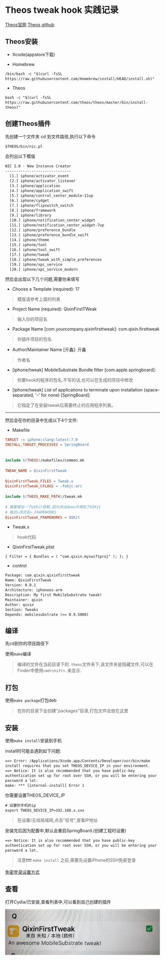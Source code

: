 # Theos tweak hook 实践记录

[Theos官网](https://theos.dev/docs/)
[Theos github](https://github.com/theos/theos)

## Theos安装

* Xcode(appstore下载)

* Homebrew

```shell
/bin/bash -c "$(curl -fsSL https://raw.githubusercontent.com/Homebrew/install/HEAD/install.sh)"
```

* Theos

```shell
bash -c "$(curl -fsSL https://raw.githubusercontent.com/theos/theos/master/bin/install-theos)"
```

## 创建Theos插件

先创建一个文件夹
cd 到文件路径,执行以下命令

```shell
$THEOS/bin/nic.pl
```

会列出以下模版

```shell
NIC 2.0 - New Instance Creator
------------------------------
  [1.] iphone/activator_event
  [2.] iphone/activator_listener
  [3.] iphone/application
  [4.] iphone/application_swift
  [5.] iphone/control_center_module-11up
  [6.] iphone/cydget
  [7.] iphone/flipswitch_switch
  [8.] iphone/framework
  [9.] iphone/library
  [10.] iphone/notification_center_widget
  [11.] iphone/notification_center_widget-7up
  [12.] iphone/preference_bundle
  [13.] iphone/preference_bundle_swift
  [14.] iphone/theme
  [15.] iphone/tool
  [16.] iphone/tool_swift
  [17.] iphone/tweak
  [18.] iphone/tweak_with_simple_preferences
  [19.] iphone/xpc_service
  [20.] iphone/xpc_service_modern
```

然后会出现以下几个问题,需要你来填写

* Choose a Template (required): 17

> 模版请参考上面的列表

* Project Name (required): QixinFirstTWeak            

> 输入你的项目名

* Package Name [com.yourcompany.qixinfirsttweak]: com.qixin.firsttweak

> 你插件项目的包名

* Author/Maintainer Name [亓鑫]: 亓鑫  

> 作者名

* [iphone/tweak] MobileSubstrate Bundle filter [com.apple.springboard]: 

> 你要hook的程序的包名,不写的话,也可以在生成的项目中修改

* [iphone/tweak] List of applications to terminate upon installation (space-separated, '-' for none) [SpringBoard]: 

> 它指定了在安装tweak后需要终止的应用程序列表。


-------


然后会在你的目录中生成以下4个文件:

* Makefile

```Makefile
TARGET := iphone:clang:latest:7.0
INSTALL_TARGET_PROCESSES = SpringBoard


include $(THEOS)/makefiles/common.mk

TWEAK_NAME = QixinFirstTweak

QixinFirstTweak_FILES = Tweak.x
QixinFirstTweak_CFLAGS = -fobjc-arc

include $(THEOS_MAKE_PATH)/tweak.mk

# 需要增加一个UIKit依赖,因为测试demo中用到了UIKit
# 格式<项目名>_FRAMEWORKS
QixinFirstTweak_FRAMEWORKS = UIKit 
```

* Tweak.x

> hook代码

* QixinFirstTweak.plist

```plist
{ Filter = { Bundles = ( "com.qixin.myswiftproj" ); }; }
```
* control

```
Package: com.qixin.qixinfirsttweak
Name: QixinFirstTweak
Version: 0.0.1
Architecture: iphoneos-arm
Description: My first MobileSubstrate tweak!
Maintainer: qixin
Author: qixin
Section: Tweaks
Depends: mobilesubstrate (>= 0.9.5000)
```

## 编译

先cd到你的项目路径下

使用`make`编译

> 编译的文件在当前目录下的`.theos`文件夹下,该文件夹是隐藏文件,可以在Finder中使用`cmd+shift+.`来显示.

## 打包

使用`make package`打包deb

> 在你的目录下会创建"packages"目录,打包文件会放在这里

## 安装

使用`make install`安装到手机

install时可能会遇到如下问题:

```shell
==> Error: /Applications/Xcode.app/Contents/Developer/usr/bin/make install requires that you set THEOS_DEVICE_IP in your environment.
==> Notice: It is also recommended that you have public-key authentication set up for root over SSH, or you will be entering your password a lot.
make: *** [internal-install] Error 1
```

你需要设置THEOS_DEVICE_IP

```shell
# 设置你手机的ip
export THEOS_DEVICE_IP=192.168.x.xxx
```
> 在设置/无线局域网,点击"叹号",查看IP地址


安装完后因为配置中,默认会重启SpringBoard.(创建工程时设置)

```
==> Notice: It is also recommended that you have public-key authentication set up for root over SSH, or you will be entering your password a lot.
```

> 注意❗️❗️❗️❗️ `make install` 之前,需要先设置iPhone的SSH免密登录

[免密登录设置方式](https://github.com/qixin1106/DevelopmentNotes/blob/master/SSH免密登录iPhone(越狱)/README.md)

## 查看

打开Cydia/已安装,查看列表中,可以看到自己创建的插件

![-w379](media/16822571485031.jpg)

